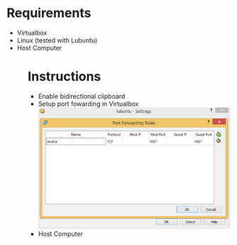<h1>Requirements</h1>
<ul>
<li>Virtualbox</li>
<li>Linux (tested with Lubuntu)</li>
<li>Host Computer</li>
<ul>
<h1>Instructions</h1>
<ul>
<li>Enable bidirectional clipboard</li>
<li>Setup port fowarding in Virtualbox<br />
<img src="https://raw.githubusercontent.com/zackn9ne/transient/master/port-forwarding.png"></li>
<li>Host Computer</li>
<ul>
